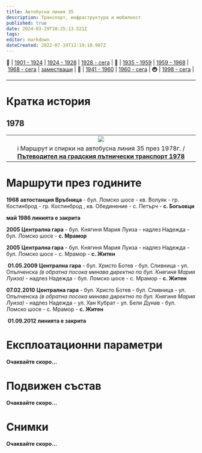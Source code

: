 ```yaml
---
title: Автобусна линия 35
description: Транспорт, инфраструктура и мобилност
published: true
date: 2024-03-29T10:25:13.521Z
tags: 
editor: markdown
dateCreated: 2022-07-19T12:19:10.907Z
---
```


🚋 | [1901 - 1924](/bg/public-transport/tram-routes-1901-1924) | [1924 - 1928](/bg/public-transport/tram-routes-1924-1928) | [1928 - сега](/bg/public-transport/tram-routes-1928-sega) | 🚌 | [1935 - 1959](/bg/public-transport/bus-routes-1935-1959) | [1959 - 1968](/bg/public-transport/bus-routes-1959-1968) | [1968 - сега](/bg/public-transport/bus-routes-1968-sega) | [заместващи](/bg/public-transport/bus-routes-replacement-services) | 🚎 | [1941 - 1960](/bg/public-transport/trolleybus-routes-1941-1960) | [1960 - сега](/bg/public-transport/trolleybus-routes-1960-sega) | 🚇 | [1998 - сега](/bg/public-transport/metro-routes) |

---

# Кратка история

## 1978
<!--1978--> 
  <div class="table-responsive"><table style="width:100%"><tr>
<td><center><img src="http://46.10.181.183:1518/trinmo/literature/1978-patevoditel/a35.jpg"></center></td></tr>
  <td><center>ℹ️ Маршрут и спирки на автобусна линия 35 през 1978г. / <a href="/bg/literature/1978-patevoditel"><b>Пътеводител на градския пътнически транспорт 1978</b></a> </center></td></table></div>
  

# Маршрути през годините

**1968** **автостанция Връбница** - бул. Ломско шосе - кв. Волуяк - гр. Костинброд - гр. Костинброд , кв. Обединение - с. Петърч - **с. Богьовци**

**май 1986 линията е закрита**

**2005** **Централна гара** - бул. Княгиня Мария Луиза - надлез Надежда - бул. Ломско шосе - **с. Мрамор**

**2005** **Централна гара** - бул. Княгиня Мария Луиза - надлез Надежда - бул. Ломско шосе - с. Мрамор - **с. Житен**

 **01.05.2009** **Централна гара** - бул. Христо Ботев - бул. Сливница - ул. Опълченска *(в обратна посока минава директно по бул. Княгиня Мария Луиза)* \- надлез Надежда - бул. Ломско шосе - с. Мрамор - **с. Житен** 

**07.02.2010** **Централна гара** - бул. Христо Ботев - бул. Сливница - ул. Опълченска *(в обратна посока минава директно по бул. Княгиня Мария Луиза)* \- надлез Надежда - ул. Хан Кубрат - ул. Бели Дунав - бул. Ломско шосе - с. Мрамор - **с. Житен** 

 **01.09.2012** **линията е закрита**


# Експлоатационни параметри

**Очаквайте скоро…**


# **Подвижен състав**

**Очаквайте скоро…**

# Снимки

**Очаквайте скоро…**